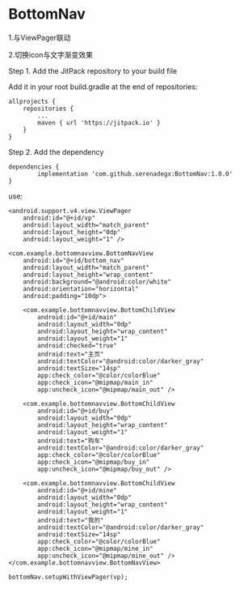 # BottomNav

1.与ViewPager联动

2.切换icon与文字渐变效果

Step 1. Add the JitPack repository to your build file

Add it in your root build.gradle at the end of repositories:

	allprojects {
		repositories {
			...
			maven { url 'https://jitpack.io' }
		}
	}

Step 2. Add the dependency

	dependencies {
	        implementation 'com.github.serenadegx:BottomNav:1.0.0'
	}

use:

    <android.support.v4.view.ViewPager
        android:id="@+id/vp"
        android:layout_width="match_parent"
        android:layout_height="0dp"
        android:layout_weight="1" />

    <com.example.bottomnavview.BottomNavView
        android:id="@+id/bottom_nav"
        android:layout_width="match_parent"
        android:layout_height="wrap_content"
        android:background="@android:color/white"
        android:orientation="horizontal"
        android:padding="10dp">

        <com.example.bottomnavview.BottomChildView
            android:id="@+id/main"
            android:layout_width="0dp"
            android:layout_height="wrap_content"
            android:layout_weight="1"
            android:checked="true"
            android:text="主页"
            android:textColor="@android:color/darker_gray"
            android:textSize="14sp"
            app:check_color="@color/colorBlue"
            app:check_icon="@mipmap/main_in"
            app:uncheck_icon="@mipmap/main_out" />

        <com.example.bottomnavview.BottomChildView
            android:id="@+id/buy"
            android:layout_width="0dp"
            android:layout_height="wrap_content"
            android:layout_weight="1"
            android:text="购车"
            android:textColor="@android:color/darker_gray"
            app:check_color="@color/colorBlue"
            app:check_icon="@mipmap/buy_in"
            app:uncheck_icon="@mipmap/buy_out" />

        <com.example.bottomnavview.BottomChildView
            android:id="@+id/mine"
            android:layout_width="0dp"
            android:layout_height="wrap_content"
            android:layout_weight="1"
            android:text="我的"
            android:textColor="@android:color/darker_gray"
            android:textSize="14sp"
            app:check_color="@color/colorBlue"
            app:check_icon="@mipmap/mine_in"
            app:uncheck_icon="@mipmap/mine_out" />
    </com.example.bottomnavview.BottomNavView>
    
    bottomNav.setupWithViewPager(vp);
    
    
